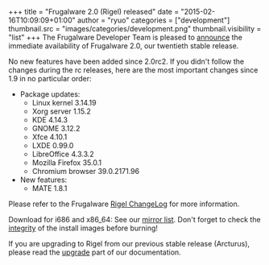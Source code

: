 +++
title = "Frugalware 2.0 (Rigel) released"
date = "2015-02-16T10:09:09+01:00"
author = "ryuo"
categories = ["development"]
thumbnail.src = "images/categories/development.png"
thumbnail.visibility = "list"
+++
The Frugalware Developer Team is pleased to [announce](/news/262) the immediate availability of Frugalware 2.0, our twentieth stable release.  

 No new features have been added since 2.0rc2. If you didn't follow the changes during the rc releases, here are the most important changes since 1.9 in no particular order:  

* Package updates:
	+ Linux kernel 3.14.19
	+ Xorg server 1.15.2
	+ KDE 4.14.3
	+ GNOME 3.12.2
	+ Xfce 4.10.1
	+ LXDE 0.99.0
	+ LibreOffice 4.3.3.2
	+ Mozilla Firefox 35.0.1
	+ Chromium browser 39.0.2171.96
* New features:
	+ MATE 1.8.1


 Please refer to the Frugalware [Rigel ChangeLog](http://frugalware.org/download/frugalware-stable/ChangeLog.txt) for more information.  

 Download for i686 and x86\_64: See our [mirror list](http://frugalware.org/download/frugalware-stable-iso). Don't forget to check the [integrity](http://frugalware.org/download/frugalware-stable-iso/SHA1SUMS) of the install images before burning!  

 If you are upgrading to Rigel from our previous stable release (Arcturus), please read the [upgrade](http://frugalware.org/docs/stable/upgrade) part of our documentation.  
